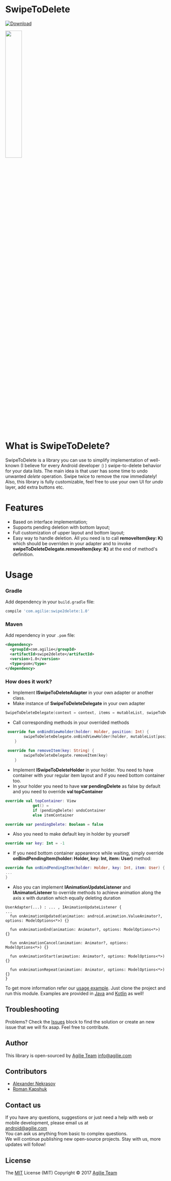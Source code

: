 # SwipeToDelete

[ ![Download](https://api.bintray.com/packages/agilie/maven/Swipe2Delete/images/download.svg) ](https://bintray.com/agilie/maven/Swipe2Delete/_latestVersion)

<img src="https://user-images.githubusercontent.com/1777595/27508401-815a208a-58ec-11e7-838a-5ef06a1c4482.gif" width="32%"> 

# What is SwipeToDelete?

SwipeToDelete is a library you can use to simplify implementation of well-known (I believe for every Android developer :) ) swipe-to-delete behavior for your data lists. The main idea is that user has some time to undo unwanted *delete* operation. Swipe twice to remove the row immediately! Also, this library is fully customizable, feel free to use your own UI for *undo* layer, add extra buttons etc. 

# Features
* Based on interface implementation;
* Supports pending deletion with bottom layout;
* Full customization of upper layout and bottom layout;
* Easy way to handle deletion. All you need is to call **removeItem(key: K)**  which should be overriden in your adapter and to invoke **swipeToDeleteDelegate.removeItem(key: K)** at the end of method's definition.

# Usage

### Gradle

Add dependency in your `build.gradle` file:
````gradle
compile 'com.agilie:swipe2delete:1.0'
````

### Maven
Add rependency in your `.pom` file:
````xml
<dependency>
  <groupId>com.agilie</groupId>
  <artifactId>swipe2delete</artifactId>
  <version>1.0</version>
  <type>pom</type>
</dependency>
````

### How does it work?

* Implement **ISwipeToDeleteAdapter** in your own adapter or another class.
* Make instance of **SwipeToDeleteDelegate** in your own adapter 

```kotlin
SwipeToDeleteDelegate(context = context, items = mutableList, swipeToDeleteDelegate = this)
```

* Call corresponding methods in your overrided methods

```kotlin
 override fun onBindViewHolder(holder: Holder, position: Int) {
        swipeToDeleteDelegate.onBindViewHolder(holder, mutableList[position].name, position)
    }
    
 override fun removeItem(key: String) {
        swipeToDeleteDelegate.removeItem(key)
    }
```


* Implement **ISwipeToDeleteHolder** in your holder. You need to have container with your regular item layout and if you need bottom container too.
* In your holder you need to have **var pendingDelete** as false by default and you need to override **val topContainer**

```kotlin
override val topContainer: View
            get() =
            if (pendingDelete) undoContainer
            else itemContainer

override var pendingDelete: Boolean = false
```


* Also you need to make default key in holder by yourself 

```kotlin
override var key: Int = -1
```


* If you need bottom container appearence while waiting, simply override **onBindPendingItem(holder: Holder, key: Int, item: User)** method:

```kotlin
override fun onBindPendingItem(holder: Holder, key: Int, item: User) {
...
}
```
* Also you can implement **IAnimationUpdateListener** and **IAnimatorListener** to override methods to achieve animation along the axis x with duration which equally deleting duration

```
UserAdapter(...) : ... , IAnimationUpdateListener {
...
  fun onAnimationUpdated(animation: android.animation.ValueAnimator?, options: ModelOptions<*>) {}
  
  fun onAnimationEnd(animation: Animator?, options: ModelOptions<*>) {}
  
  fun onAnimationCancel(animation: Animator?, options: ModelOptions<*>) {}

  fun onAnimationStart(animation: Animator?, options: ModelOptions<*>) {}
  
  fun onAnimationRepeat(animation: Animator, options: ModelOptions<*>) {}
}
```

To get more information refer our [usage example](app/). Just clone the project and run this module. Examples are provided in [Java](app/src/main/java/agilie/example/swipe2delete/java/) and [Kotlin](app/src/main/java/agilie/example/swipe2delete/kotlin/) as well!

## Troubleshooting
Problems? Check the [Issues](https://github.com/agilie/SwipeToDelete/issues) block
to find the solution or create an new issue that we will fix asap. Feel free to contribute.

## Author

This library is open-sourced by [Agilie Team](https://www.agilie.com?utm_source=github&utm_medium=referral&utm_campaign=Git_Android_Kotlin&utm_term=SwipeToDelete) <info@agilie.com>

## Contributors

- [Alexander Nekrasov](https://github.com/TermLog)
- [Roman Kapshuk](https://github.com/RomanKapshuk)

## Contact us
If you have any questions, suggestions or just need a help with web or mobile development, please email us at<br/> <android@agilie.com><br/>
You can ask us anything from basic to complex questions. <br/>
We will continue publishing new open-source projects. Stay with us, more updates will follow!<br/>

## License

The [MIT](LICENSE.MD) License (MIT) Copyright © 2017 [Agilie Team](https://www.agilie.com?utm_source=github&utm_medium=referral&utm_campaign=Git_Android_Kotlin&utm_term=SwipeToDelete)

